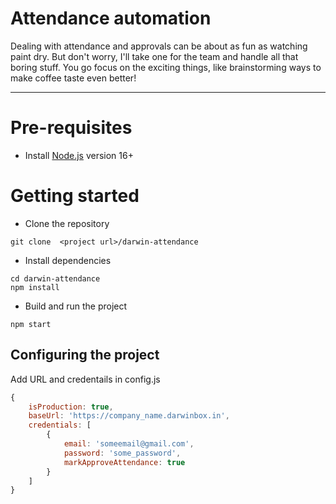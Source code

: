 # Attendance automation

Dealing with attendance and approvals can be about as fun as watching paint dry. But don't worry, I'll take one for the team and handle all that boring stuff. You go focus on the exciting things, like brainstorming ways to make coffee taste even better!

---
# Pre-requisites
- Install [Node.js](https://nodejs.org/en/) version 16+


# Getting started
- Clone the repository
```
git clone  <project url>/darwin-attendance
```
- Install dependencies
```
cd darwin-attendance
npm install
```
- Build and run the project
```
npm start
```

## Configuring the project
Add URL and credentails in config.js
```js
{
    isProduction: true,
    baseUrl: 'https://company_name.darwinbox.in',
    credentials: [
        {
            email: 'someemail@gmail.com',
            password: 'some_password',
            markApproveAttendance: true
        }
    ]
}
```